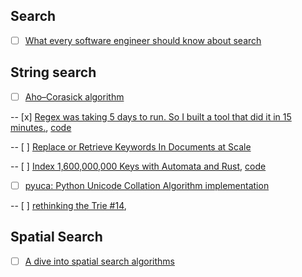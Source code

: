 ## Search
- [ ] [What every software engineer should know about search](https://tinyurl.com/y8y7xbmu)

## String search
- [ ] [Aho–Corasick algorithm](https://en.wikipedia.org/wiki/Aho%E2%80%93Corasick_algorithm)

-- [x] [Regex was taking 5 days to run. So I built a tool that did it in 15 minutes.](https://medium.freecodecamp.org/regex-was-taking-5-days-flashtext-does-it-in-15-minutes-55f04411025f), [code](https://github.com/vi3k6i5/flashtext#references)
  
  -- [ ] [Replace or Retrieve Keywords In Documents at Scale](https://arxiv.org/pdf/1711.00046.pdf)
  
  -- [ ] [Index 1,600,000,000 Keys with Automata and Rust](http://blog.burntsushi.net/transducers/), [code](https://github.com/BurntSushi/aho-corasick)

- [ ] [pyuca: Python Unicode Collation Algorithm implementation](https://github.com/jtauber/pyuca/issues/14)

-- [ ] [rethinking the Trie #14](https://github.com/jtauber/pyuca), 

## Spatial Search
- [ ] [A dive into spatial search algorithms](https://blog.mapbox.com/a-dive-into-spatial-search-algorithms-ebd0c5e39d2a)
